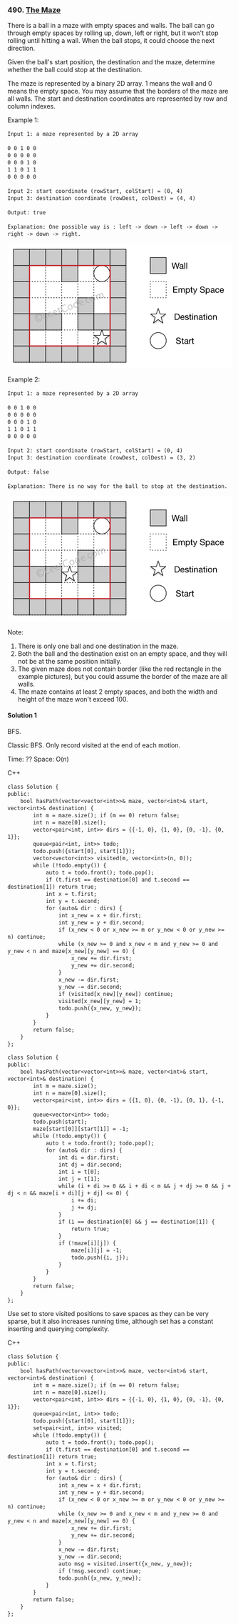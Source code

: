 ### 490\. [The Maze](https://leetcode.com/problems/the-maze/)

There is a ball in a maze with empty spaces and walls. The ball can go through empty spaces by rolling up, down, left or right, but it won't stop rolling until hitting a wall. When the ball stops, it could choose the next direction.

Given the ball's start position, the destination and the maze, determine whether the ball could stop at the destination.

The maze is represented by a binary 2D array. 1 means the wall and 0 means the empty space. You may assume that the borders of the maze are all walls. The start and destination coordinates are represented by row and column indexes.

 

Example 1:
```
Input 1: a maze represented by a 2D array

0 0 1 0 0
0 0 0 0 0
0 0 0 1 0
1 1 0 1 1
0 0 0 0 0

Input 2: start coordinate (rowStart, colStart) = (0, 4)
Input 3: destination coordinate (rowDest, colDest) = (4, 4)

Output: true

Explanation: One possible way is : left -> down -> left -> down -> right -> down -> right.
```

![alt text](maze_1_example_1.png)

Example 2:
```
Input 1: a maze represented by a 2D array

0 0 1 0 0
0 0 0 0 0
0 0 0 1 0
1 1 0 1 1
0 0 0 0 0

Input 2: start coordinate (rowStart, colStart) = (0, 4)
Input 3: destination coordinate (rowDest, colDest) = (3, 2)

Output: false

Explanation: There is no way for the ball to stop at the destination.
```
![alt text](maze_1_example_2.png)

Note:

1. There is only one ball and one destination in the maze.
2. Both the ball and the destination exist on an empty space, and they will not be at the same position initially.
3. The given maze does not contain border (like the red rectangle in the example pictures), but you could assume the border of the maze are all walls.
4. The maze contains at least 2 empty spaces, and both the width and height of the maze won't exceed 100.

#### Solution 1

BFS.

Classic BFS. Only record visited at the end of each motion.

Time: ??
Space: O(n)

C++

```
class Solution {
public:
    bool hasPath(vector<vector<int>>& maze, vector<int>& start, vector<int>& destination) {
        int m = maze.size(); if (m == 0) return false;
        int n = maze[0].size();
        vector<pair<int, int>> dirs = {{-1, 0}, {1, 0}, {0, -1}, {0, 1}};
        queue<pair<int, int>> todo;
        todo.push({start[0], start[1]});
        vector<vector<int>> visited(m, vector<int>(n, 0));
        while (!todo.empty()) {
            auto t = todo.front(); todo.pop();
            if (t.first == destination[0] and t.second == destination[1]) return true;
            int x = t.first;
            int y = t.second;
            for (auto& dir : dirs) {
                int x_new = x + dir.first;
                int y_new = y + dir.second;
                if (x_new < 0 or x_new >= m or y_new < 0 or y_new >= n) continue;
                while (x_new >= 0 and x_new < m and y_new >= 0 and y_new < n and maze[x_new][y_new] == 0) {
                    x_new += dir.first;
                    y_new += dir.second;
                }
                x_new -= dir.first;
                y_new -= dir.second;
                if (visited[x_new][y_new]) continue;
                visited[x_new][y_new] = 1;
                todo.push({x_new, y_new});
            }
        }
        return false;
    }
};
```

```
class Solution {
public:
    bool hasPath(vector<vector<int>>& maze, vector<int>& start, vector<int>& destination) {
        int m = maze.size();
        int n = maze[0].size();
        vector<pair<int, int>> dirs = {{1, 0}, {0, -1}, {0, 1}, {-1, 0}};
        queue<vector<int>> todo;
        todo.push(start);
        maze[start[0]][start[1]] = -1;
        while (!todo.empty()) {
            auto t = todo.front(); todo.pop();
            for (auto& dir : dirs) {
                int di = dir.first;
                int dj = dir.second;
                int i = t[0];
                int j = t[1];
                while (i + di >= 0 && i + di < m && j + dj >= 0 && j + dj < n && maze[i + di][j + dj] <= 0) {
                    i += di;
                    j += dj;
                }
                if (i == destination[0] && j == destination[1]) {
                    return true;
                }
                if (!maze[i][j]) {
                    maze[i][j] = -1;
                    todo.push({i, j});
                }
            }
        }
        return false;
    }
};
``` 

Use set to store visited positions to save spaces as they can be very sparse,
but it also increases running time, although set has a constant inserting and
querying complexity.

C++

```
class Solution {
public:
    bool hasPath(vector<vector<int>>& maze, vector<int>& start, vector<int>& destination) {
        int m = maze.size(); if (m == 0) return false;
        int n = maze[0].size();
        vector<pair<int, int>> dirs = {{-1, 0}, {1, 0}, {0, -1}, {0, 1}};
        queue<pair<int, int>> todo;
        todo.push({start[0], start[1]});
        set<pair<int, int>> visited;
        while (!todo.empty()) {
            auto t = todo.front(); todo.pop();
            if (t.first == destination[0] and t.second == destination[1]) return true;
            int x = t.first;
            int y = t.second;
            for (auto& dir : dirs) {
                int x_new = x + dir.first;
                int y_new = y + dir.second;
                if (x_new < 0 or x_new >= m or y_new < 0 or y_new >= n) continue;
                while (x_new >= 0 and x_new < m and y_new >= 0 and y_new < n and maze[x_new][y_new] == 0) {
                    x_new += dir.first;
                    y_new += dir.second;
                }
                x_new -= dir.first;
                y_new -= dir.second;
                auto msg = visited.insert({x_new, y_new});
                if (!msg.second) continue;
                todo.push({x_new, y_new});
            }
        }
        return false;
    }
};
```
